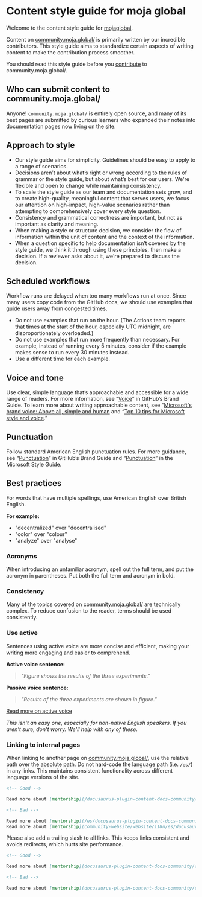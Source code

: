 # Content style guide for moja global

Welcome to the content style guide for [mojaglobal](https://community.moja.global/).

Content on [community.moja.global/](https://community.moja.global/) is primarily written by our incredible contributors. This style guide aims to standardize certain aspects of writing content to make the contribution process smoother.

You should read this style guide before you [contribute](CONTRIBUTING.md) to community.moja.global/.

## Who can submit content to community.moja.global/ 

Anyone! `community.moja.global/` is entirely open source, and many of its best pages are submitted by curious learners who expanded their notes into documentation pages now living on the site.

## Approach to style

- Our style guide aims for simplicity. Guidelines should be easy to apply to a range of scenarios.
- Decisions aren’t about what’s right or wrong according to the rules of grammar or the style guide, but about what’s best for our users. We're flexible and open to change while maintaining consistency.
- To scale the style guide as our team and documentation sets grow, and to create high-quality, meaningful content that serves users, we focus our attention on high-impact, high-value scenarios rather than attempting to comprehensively cover every style question.
- Consistency and grammatical correctness are important, but not as important as clarity and meaning.
- When making a style or structure decision, we consider the flow of information within the unit of content and the context of the information.
- When a question specific to help documentation isn’t covered by the style guide, we think it through using these principles, then make a decision. If a reviewer asks about it, we're prepared to discuss the decision.

## Scheduled workflows

Workflow runs are delayed when too many workflows run at once. Since many users copy code from the GitHub docs, we should use examples that guide users away from congested times.

- Do not use examples that run on the hour. (The Actions team reports that times at the start of the hour, especially UTC midnight, are disproportionately overloaded.)
- Do not use examples that run more frequently than necessary. For example, instead of running every 5 minutes, consider if the example makes sense to run every 30 minutes instead.
- Use a different time for each example.

## Voice and tone

Use clear, simple language that’s approachable and accessible for a wide range of readers. For more information, see “[Voice](https://brand.github.com/content/voice)” in GitHub’s Brand Guide. To learn more about writing approachable content, see “[Microsoft's brand voice: Above all, simple and human](https://docs.microsoft.com/style-guide/brand-voice-above-all-simple-human) and “[Top 10 tips for Microsoft style and voice](https://docs.microsoft.com/style-guide/top-10-tips-style-voice).”

## Punctuation

Follow standard American English punctuation rules. For more guidance, see “[Punctuation](https://brand.github.com/content/grammar#punctuation)” in GitHub’s Brand Guide and “[Punctuation](https://docs.microsoft.com/style-guide/punctuation)” in the Microsoft Style Guide.

## Best practices

For words that have multiple spellings, use American English over British English.

**For example:**

- "decentralized" over "decentralised"
- "color" over "colour"
- "analyze" over "analyse"

### Acronyms

When introducing an unfamiliar acronym, spell out the full term, and put the acronym in parentheses. Put both the full term and acronym in bold.

<!-- **For example:**

"Ethereum, like Bitcoin, currently uses a consensus protocol called **proof-of-work (PoW)**." -->

### Consistency

Many of the topics covered on [community.moja.global/](https://community.moja.global/) are technically complex. To reduce confusion to the reader, terms should be used consistently. 
<!-- For example, don't cycle back-and-forth between proof-of-work and PoW at random. -->

### Use active 

Sentences using active voice are more concise and efficient, making your writing more engaging and easier to comprehend.

**Active voice sentence:** 

> _"Figure shows the results of the three experiments."_

**Passive voice sentence:** 

> _"Results of the three experiments are shown in figure."_

[Read more on active voice](https://www.grammarly.com/blog/active-vs-passive-voice/)

_This isn't an easy one, especially for non-native English speakers. If you aren't sure, don't worry. We'll help with any of these._

### Linking to internal pages

When linking to another page on [community.moja.global/](https://community.moja.global/), use the relative path over the absolute path. Do not hard-code the language path (i.e. `/es/`) in any links. This maintains consistent functionality across different language versions of the site.

```md
<!-- Good -->

Read more about [mentorship](/docusaurus-plugin-content-docs-community/current/Mentorship.md)

<!-- Bad -->

Read more about [mentorship](/es/docusaurus-plugin-content-docs-community/current/Mentorship.md)
Read more about [mentorship](community-website/website/i18n/es/docusaurus-plugin-content-docs-community/current/Mentorship.md)
```

Please also add a trailing slash to all links. This keeps links consistent and avoids redirects, which hurts site performance.

```md
<!-- Good -->

Read more about [mentorship](docusaurus-plugin-content-docs-community/current/)

<!-- Bad -->

Read more about [mentorship](docusaurus-plugin-content-docs-community/current)
```
